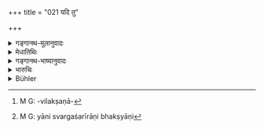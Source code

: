 +++
title = "021 यदि तु"

+++

<details><summary>गङ्गानथ-मूलानुवादः</summary>

If on the other hand he practises vice for the most part, and virtue only in a small degree,—then, becoming deserted by those substances, he suffers the torments inflicted by Yama.—(21)
</details>

<details><summary>मेधातिथिः</summary>
<u>ननु</u> च "पञ्चभ्य एव भूतेभ्यः[^६६] शरीरं दुष्कृतिनाम्" (म्ध् १२.१६) इत्य् उक्तम्, किम् इदानीम् उच्यते **तैर् भूतैः परित्यक्त** इति । 


[^६६]:
     M G J: mātrābhyaḥ (see under verse 16 for my conjecture)

- <u>उच्यते</u> । न भौतिकं सरीरं नाप्य् अशरीरस्य यातनाः । किं तर्हि, अत्यन्तविलक्षणे ते मानुषसरीरे ऽतो ऽन्यान्य् एतानि मृदुस्निग्धसुकुमारशरीरारम्भकाण्य् अत्यन्तविलक्षणानि[^६७] । 


[^६७]:
     M G: -vilakṣaṇā-

- दुःखाभिघातनिष्कृत्या **परित्यक्त** उच्यते । यानि शरीराणि स्वर्गभोग्यानि[^६८] **तैः परित्यक्तः** ॥ १२.२१ ॥


[^६८]:
     M G: yāni svargaśarīrāṇi bhakṣyāṇi
</details>

<details><summary>गङ्गानथ-भाष्यानुवादः</summary>

“It has been said under 10 that the body of misbehaved persons is made out of *five constituents*; how is it that here the man is said to be ‘*deserted*’ by the substances?”

Our answer is that the man has no *material body*,—and yet there can be no ‘torments’ for one devoid of a body; so that the bodies of men here referred to are of an entirely distinct kind; and when the man is described as ‘*deserted by the substances*,’ the *substances* meant are those of peculiar character, such as are productive of exceptionally soft and smooth and delicate bodies; and ‘*deserted*’ means that he has expiated for his sins by the pain suffered; and what he is deserted by are those bodies with which people become invested in Heaven.—(21)
</details>

<details><summary>भारुचिः</summary>

अधर्मभूयस्त्वात् ।
</details>

<details><summary>Bühler</summary>

021	But if it chiefly cleaves to vice and to virtue in a small degree, it suffers, deserted by the elements, the torments inflicted by Yama.
</details>
